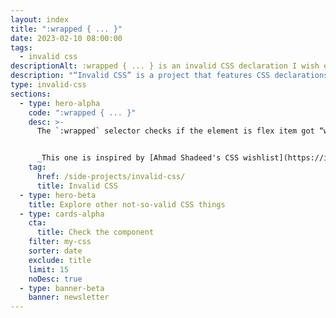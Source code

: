 ```yaml
---
layout: index
title: ":wrapped { ... }"
date: 2023-02-10 08:00:00
tags:
  - invalid css
descriptionAlt: :wrapped { ... } is an invalid CSS declaration I wish existed."
description: "“Invalid CSS” is a project that features CSS declarations that are not valid and non-existing. For example, :wrapped { ... }."
type: invalid-css
sections:
  - type: hero-alpha
    code: ":wrapped { ... }"
    desc: >-
      The `:wrapped` selector checks if the element is flex item got “wrapped” and moved to the other row or column.


      _This one is inspired by [Ahmad Shadeed's CSS wishlist](https://ishadeed.com/article/css-wishlist-2023/)._
    tag:
      href: /side-projects/invalid-css/
      title: Invalid CSS
  - type: hero-beta
    title: Explore other not-so-valid CSS things
  - type: cards-alpha
    cta:
      title: Check the component
    filter: my-css
    sorter: date
    exclude: title
    limit: 15
    noDesc: true
  - type: banner-beta
    banner: newsletter
---
```

